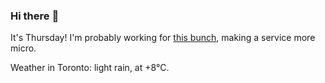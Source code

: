 ### Hi there :wave:

It's Thursday! I'm probably working for [this bunch](https://github.com/kohofinancial), making a service more micro.

Weather in Toronto: light rain, at +8°C.
